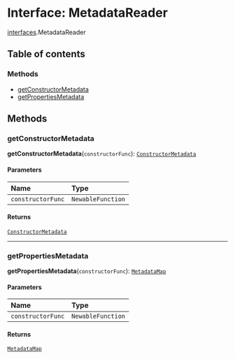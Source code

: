 # Interface: MetadataReader

[interfaces](/en/auto-docs/fixed-layout-editor/modules/interfaces.md).MetadataReader

## Table of contents

### Methods

* [getConstructorMetadata](/en/auto-docs/fixed-layout-editor/interfaces/interfaces.MetadataReader.md#getconstructormetadata)
* [getPropertiesMetadata](/en/auto-docs/fixed-layout-editor/interfaces/interfaces.MetadataReader.md#getpropertiesmetadata)

## Methods

### getConstructorMetadata

**getConstructorMetadata**(`constructorFunc`): [`ConstructorMetadata`](/en/auto-docs/fixed-layout-editor/interfaces/interfaces.ConstructorMetadata.md)

#### Parameters

| Name | Type |
| :------ | :------ |
| `constructorFunc` | `NewableFunction` |

#### Returns

[`ConstructorMetadata`](/en/auto-docs/fixed-layout-editor/interfaces/interfaces.ConstructorMetadata.md)

***

### getPropertiesMetadata

**getPropertiesMetadata**(`constructorFunc`): [`MetadataMap`](/en/auto-docs/fixed-layout-editor/interfaces/interfaces.MetadataMap.md)

#### Parameters

| Name | Type |
| :------ | :------ |
| `constructorFunc` | `NewableFunction` |

#### Returns

[`MetadataMap`](/en/auto-docs/fixed-layout-editor/interfaces/interfaces.MetadataMap.md)
